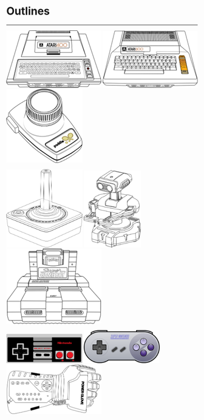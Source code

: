 # Outlines

---
<a href="Atari400.pdf"><img src="Atari400.png" width="250" alt="Atari 400"></a>
<a href="Atari800.pdf"><img src="Atari800.png" width="250" alt="Atari 800"></a>
<a href="AtariCX30.pdf"><img src="AtariCX30.png" width="200" alt="Atari CX 30 paddle"></a>

<a href="AtariCX40.pdf"><img src="AtariCX40.png" width="200" alt="Atari CX 40 joystick"></a>
<a href="rob.pdf"><img src="rob.png" width="150" alt="R.O.B."></a>
<a href="SuperGameBoy.pdf"><img src="SuperGameBoy.png" width="250" alt="Super GameBoy"></a>

<a href="NesPad.pdf"><img src="NesPad.png" width="200" alt="NES pad"></a>
<a href="SnesPad.pdf"><img src="SnesPad.png" width="200" alt="SNES pad "></a>
<a href="PowerGlove.pdf"><img src="PowerGlove.png" width="250" alt="Power Glove"></a>
